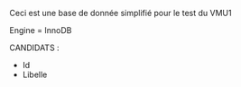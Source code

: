 Ceci est une base de donnée simplifié pour le test du VMU1

Engine = InnoDB

CANDIDATS :
  - Id
  - Libelle
  
  

